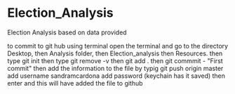 # Election_Analysis
Election Analysis based on data provided

to commit to git hub using terminal 
open the terminal and go to the directory Desktop, then Analysis folder, then Election_analysis then Resources. 
then type git init
then type git remove -v
then git add .
then git commmit - "First commit"
then add the information to the file by typig git push origin master
add username sandramcardona
add password (keychain has it saved)
then enter and this will have added the file to github
